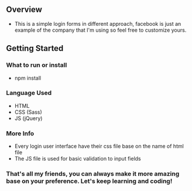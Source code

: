 ## Overview
- This is a simple login forms in different approach, facebook is just an example of the company that I'm using so feel free to customize yours.


## Getting Started
### What to run or install
- npm install

### Language Used
- HTML
- CSS (Sass)
- JS (jQuery)

### More Info
- Every login user interface have their css file base on the name of html file
- The JS file is used for basic validation to input fields

### That's all my friends, you can always make it more amazing base on your preference. Let's keep learning and coding!
